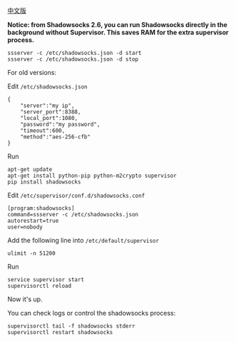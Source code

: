 [中文版](https://github.com/clowwindy/shadowsocks/wiki/%E7%94%A8-Supervisor-%E8%BF%90%E8%A1%8C-Shadowsocks)

**Notice: from Shadowsocks 2.6, you can run Shadowsocks directly in the background without Supervisor.
This saves RAM for the extra supervisor process.**

    ssserver -c /etc/shadowsocks.json -d start
    ssserver -c /etc/shadowsocks.json -d stop

For old versions:

Edit `/etc/shadowsocks.json`

```
{
    "server":"my ip",
    "server_port":8388,
    "local_port":1080,
    "password":"my password",
    "timeout":600,
    "method":"aes-256-cfb"
}
```

Run
```
apt-get update
apt-get install python-pip python-m2crypto supervisor
pip install shadowsocks
```

Edit `/etc/supervisor/conf.d/shadowsocks.conf`

```
[program:shadowsocks]
command=ssserver -c /etc/shadowsocks.json
autorestart=true
user=nobody
```

Add the following line into `/etc/default/supervisor`

```
ulimit -n 51200
```

Run
```
service supervisor start
supervisorctl reload
```
Now it's up.

You can check logs or control the shadowsocks process:
```
supervisorctl tail -f shadowsocks stderr
supervisorctl restart shadowsocks
```
